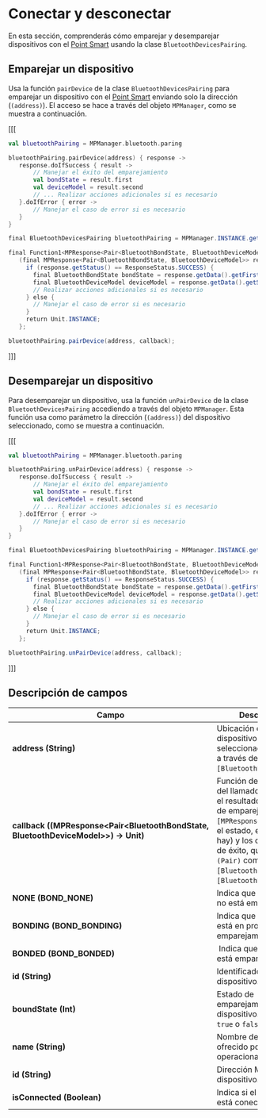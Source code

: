# Conectar y desconectar

En esta sección, comprenderás cómo emparejar y desemparejar dispositivos con el [Point Smart](/developers/es/docs/mp-point/landing) usando la clase `BluetoothDevicesPairing`.

## Emparejar un dispositivo

Usa la función `pairDevice` de la clase `BluetoothDevicesPairing` para emparejar un dispositivo con el [Point Smart](/developers/es/docs/mp-point/landing) enviando solo la dirección (`(address)`). El acceso se hace a través del objeto `MPManager`, como se muestra a continuación.

[[[
```kotlin
val bluetoothPairing = MPManager.bluetooth.paring

bluetoothPairing.pairDevice(address) { response ->
   response.doIfSuccess { result ->
       // Manejar el éxito del emparejamiento
       val bondState = result.first
       val deviceModel = result.second
       // ... Realizar acciones adicionales si es necesario
   }.doIfError { error ->
       // Manejar el caso de error si es necesario
   }
}
```
```java
final BluetoothDevicesPairing bluetoothPairing = MPManager.INSTANCE.getBluetooth().getParing();

final Function1<MPResponse<Pair<BluetoothBondState, BluetoothDeviceModel>>, Unit> callback =
   (final MPResponse<Pair<BluetoothBondState, BluetoothDeviceModel>> response) -> {
     if (response.getStatus() == ResponseStatus.SUCCESS) {
       final BluetoothBondState bondState = response.getData().getFirst();
       final BluetoothDeviceModel deviceModel = response.getData().getSecond();
       // Realizar acciones adicionales si es necesario
     } else {
       // Manejar el caso de error si es necesario
     }
     return Unit.INSTANCE;
   };

bluetoothPairing.pairDevice(address, callback);
```
]]]

## Desemparejar un dispositivo

Para desemparejar un dispositivo, usa la función `unPairDevice` de la clase `BluetoothDevicesPairing` accediendo a través del objeto `MPManager`. Esta función usa como parámetro la dirección (`(address)`) del dispositivo seleccionado, como se muestra a continuación.

[[[
```kotlin
val bluetoothPairing = MPManager.bluetooth.paring

bluetoothPairing.unPairDevice(address) { response ->
   response.doIfSuccess { result ->
       // Manejar el éxito del emparejamiento
       val bondState = result.first
       val deviceModel = result.second
       // ... Realizar acciones adicionales si es necesario
   }.doIfError { error ->
       // Manejar el caso de error si es necesario
   }
}
```
```java
final BluetoothDevicesPairing bluetoothPairing = MPManager.INSTANCE.getBluetooth().getParing();

final Function1<MPResponse<Pair<BluetoothBondState, BluetoothDeviceModel>>, Unit> callback =
   (final MPResponse<Pair<BluetoothBondState, BluetoothDeviceModel>> response) -> {
     if (response.getStatus() == ResponseStatus.SUCCESS) {
       final BluetoothBondState bondState = response.getData().getFirst();
       final BluetoothDeviceModel deviceModel = response.getData().getSecond();
       // Realizar acciones adicionales si es necesario
     } else {
       // Manejar el caso de error si es necesario
     }
     return Unit.INSTANCE;
   };

bluetoothPairing.unPairDevice(address, callback);
```
]]]

## Descripción de campos

|Campo|Descripción|
|---|---|
|**address (String)**| Ubicación del dispositivo seleccionado, obtenida a través de `[BluetoothDeviceModel]`.|
|**callback ((MPResponse<Pair<BluetoothBondState, BluetoothDeviceModel>>) -> Unit)**| Función de devolución del llamado que ofrece el resultado del proceso de emparejamiento. El `[MPResponse]` encapsula el estado, el error (si lo hay) y los datos en caso de éxito, que tiene un `(Pair)` compuesto por `[BluetoothBondState]` y `[BluetoothDeviceModel]`.|
|**NONE (BOND_NONE)**| Indica que el dispositivo no está emparejado.|
|**BONDING (BOND_BONDING)**| Indica que el dispositivo está en proceso de emparejamiento.|
|**BONDED (BOND_BONDED)**| Indica que o dispositivo está emparejado.|
|**id (String)**| Identificador del dispositivo.|
|**boundState (Int)**| Estado de emparejamiento del dispositivo. Puede ser `true` o `false`.|
|**name (String)**| Nombre del dispositivo ofrecido por el sistema operacional.|
|**id (String)**| Dirección MAC del dispositivo.|
|**isConnected (Boolean)**| Indica si el dispositivo está conectado.|
